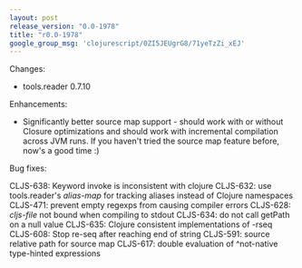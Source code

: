 ```yaml
---
layout: post
release_version: "0.0-1978"
title: "r0.0-1978"
google_group_msg: 'clojurescript/0ZI5JEUgrG8/71yeTzZi_xEJ'
---
```


Changes:

* tools.reader 0.7.10

Enhancements:

* Significantly better source map support - should work with or without Closure optimizations and should work with incremental compilation across JVM runs. If you haven't tried the source map feature before, now's a good time :)

Bug fixes:

CLJS-638: Keyword invoke is inconsistent with clojure
CLJS-632: use tools.reader's *alias-map* for tracking aliases instead of Clojure namespaces
CLJS-471: prevent empty regexps from causing compiler errors
CLJS-628: *cljs-file* not bound when compiling to stdout
CLJS-634: do not call getPath on a null value
CLJS-635: Clojure consistent implementations of -rseq
CLJS-608: Stop re-seq after reaching end of string
CLJS-591: source relative path for source map
CLJS-617: double evaluation of ^not-native type-hinted expressions
